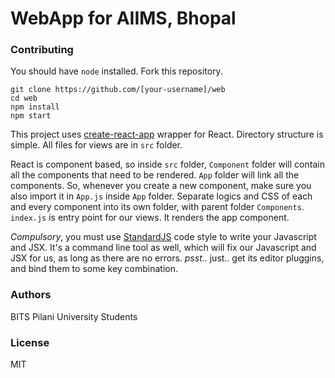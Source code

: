 # WebApp for AIIMS, Bhopal

### Contributing
   You should have `node` installed.
   Fork this repository.
```
git clone https://github.com/[your-username]/web
cd web
npm install 
npm start
```
   This project uses [create-react-app](https://github.com/facebookincubator/create-react-app) wrapper for React.
   Directory structure is simple. All files for views are in `src` folder. 

   React is component based, so inside `src` folder, `Component` folder will contain all the components that need to be rendered.
   `App` folder will link all the components. 
   So, whenever you create a new component, make sure you also import it in `App.js` inside `App` folder.
   Separate logics and CSS of each and every component into its own folder, with parent folder `Components`.
   `index.js` is entry point for our views. It renders the app component. 

*Compulsory*, you must use [StandardJS](https://standardjs.com/) code style to write your Javascript and JSX.
It's a command line tool as well, which will fix our Javascript and JSX for us, as long as there are no errors. 
*psst..* just.. get its editor pluggins, and bind them to some key combination.


### Authors
BITS Pilani University Students 

### License
MIT

